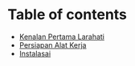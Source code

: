# Table of contents

* [Kenalan Pertama Larahati](README.md)
* [Persiapan Alat Kerja](master.md)
* [Instalasai](instalasai.md)
